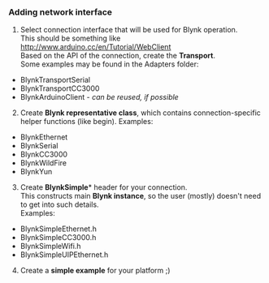 ### Adding network interface

1. Select connection interface that will be used for Blynk operation.  
  This should be something like http://www.arduino.cc/en/Tutorial/WebClient  
  Based on the API of the connection, create the **Transport**.  
  Some examples may be found in the Adapters folder:
  * BlynkTransportSerial
  * BlynkTransportCC3000
  * BlynkArduinoClient - *can be reused, if possible*
  
2. Create **Blynk representative class**, which contains connection-specific helper functions (like begin).
  Examples:
  * BlynkEthernet
  * BlynkSerial
  * BlynkCC3000
  * BlynkWildFire
  * BlynkYun
  
3. Create **BlynkSimple*** header for your connection.  
  This constructs main **Blynk instance**, so the user (mostly) doesn't need to get into such details.  
  Examples:
  * BlynkSimpleEthernet.h
  * BlynkSimpleCC3000.h
  * BlynkSimpleWifi.h
  * BlynkSimpleUIPEthernet.h
  
4. Create a **simple example** for your platform ;)
